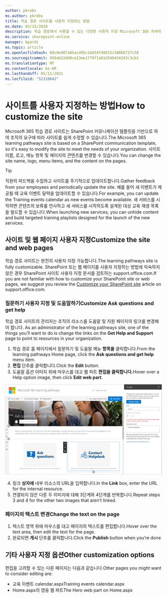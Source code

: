 ```yaml
---
author: pkrebs
ms.author: pkrebs
title: 학습 경로 사이트를 사용자 지정하는 방법
ms.date: 02/15/2019
description: 학습 경로에서 사용할 수 있는 다양한 사용자 지정 Microsoft 365 자세히 알아보기
ms.service: sharepoint-online
manager: bpardi
ms.topic: article
ms.openlocfilehash: 60c0e907a85acd95c1b654f40633c5886b727c58
ms.sourcegitcommit: 956ab22dd8ce23ee1779f1a01d34b434243c3cb1
ms.translationtype: MT
ms.contentlocale: ko-KR
ms.lasthandoff: 05/11/2021
ms.locfileid: "52310642"
---
```

# <a name="how-to-customize-the-site"></a><span data-ttu-id="49620-103">사이트를 사용자 지정하는 방법</span><span class="sxs-lookup"><span data-stu-id="49620-103">How to customize the site</span></span>

<span data-ttu-id="49620-104">Microsoft 365 학습 경로 사이트는 SharePoint 커뮤니케이션 템플릿을 기반으로 하여 조직의 요구에 따라 사이트를 쉽게 수정할 수 있습니다.</span><span class="sxs-lookup"><span data-stu-id="49620-104">The Microsoft 365 learning pathways site is based on a SharePoint communication template, so it's easy to modify the site to meet the needs of your organization.</span></span> <span data-ttu-id="49620-105">사이트 이름, 로고, 메뉴 항목 및 페이지의 콘텐츠를 변경할 수 있습니다.</span><span class="sxs-lookup"><span data-stu-id="49620-105">You can change the site name, logo, menu items, and the content on the pages.</span></span> 

> [!TIP]
> <span data-ttu-id="49620-106">직원의 피드백을 수집하고 사이트를 주기적으로 업데이트합니다.</span><span class="sxs-lookup"><span data-stu-id="49620-106">Gather feedback from your employees and periodically update the site.</span></span> <span data-ttu-id="49620-107">예를 들어 새 이벤트가 제공될 때 교육 이벤트 달력을 업데이트할 수 있습니다.</span><span class="sxs-lookup"><span data-stu-id="49620-107">For example, you can update the Training events calendar as new events become available.</span></span> <span data-ttu-id="49620-108">새 서비스를 시작하면 콘텐츠의 보류를 언사하고 새 서비스를 시작하도록 설계된 대상 교육 재생 목록을 빌드할 수 있습니다.</span><span class="sxs-lookup"><span data-stu-id="49620-108">When launching new services, you can unhide content and build targeted training playlists designed for the launch of the new services.</span></span> 

## <a name="customize-the-site-and-web-pages"></a><span data-ttu-id="49620-109">사이트 및 웹 페이지 사용자 지정</span><span class="sxs-lookup"><span data-stu-id="49620-109">Customize the site and web pages</span></span>

<span data-ttu-id="49620-110">학습 경로 사이트는 완전히 사용자 지정 가능합니다.</span><span class="sxs-lookup"><span data-stu-id="49620-110">The learning pathways site is fully customizable.</span></span> <span data-ttu-id="49620-111">SharePoint 또는 웹 페이지를 사용자 지정하는 방법에 익숙하지 않은 경우 SharePoint [](https://support.office.com/article/customize-your-sharepoint-site-320b43e5-b047-4fda-8381-f61e8ac7f59b) 사이트 사용자 지정 문서를 검토하는 support.office.com.</span><span class="sxs-lookup"><span data-stu-id="49620-111">If you are not familiar with how to customize your SharePoint site or web pages, we suggest you review the [Customize your SharePoint site](https://support.office.com/article/customize-your-sharepoint-site-320b43e5-b047-4fda-8381-f61e8ac7f59b) article on support.office.com.</span></span> 

### <a name="customize-ask-questions-and-get-help"></a><span data-ttu-id="49620-112">질문하기 사용자 지정 및 도움말하기</span><span class="sxs-lookup"><span data-stu-id="49620-112">Customize Ask questions and get help</span></span>

<span data-ttu-id="49620-113">학습 경로 사이트의 관리자는 조직의 리소스를 도움말 및 지원 페이지의 링크를 변경해야 합니다. </span><span class="sxs-lookup"><span data-stu-id="49620-113">As an administrator of the learning pathways site, one of the things you’ll want to do is change the links on the **Get Help and Support** page to point to resources in your organization.</span></span> 

1.  <span data-ttu-id="49620-114">학습 경로 홈 페이지에서 질문하기 및 도움말 메뉴 **항목을** 클릭합니다.</span><span class="sxs-lookup"><span data-stu-id="49620-114">From the learning pathways Home page, click the **Ask questions and get help** menu item.</span></span>
2.  <span data-ttu-id="49620-115">**편집** 단추를 클릭합니다.</span><span class="sxs-lookup"><span data-stu-id="49620-115">Click the **Edit** button.</span></span>
3.  <span data-ttu-id="49620-116">도움말 옵션 이미지 위에 마우스를 대고 웹 파트 **편집을 클릭합니다.**</span><span class="sxs-lookup"><span data-stu-id="49620-116">Hover over a Help option image, then click **Edit web part**.</span></span>

![cg-edithelp.png](media/cg-edithelp.png)

4.  <span data-ttu-id="49620-118">링크 **상자에** 내부 리소스의 URL을 입력합니다.</span><span class="sxs-lookup"><span data-stu-id="49620-118">In the **Link** box, enter the URL for the internal resource.</span></span> 
5.  <span data-ttu-id="49620-119">연결되지 않은 다른 두 이미지에 대해 3단계와 4단계를 반복합니다.</span><span class="sxs-lookup"><span data-stu-id="49620-119">Repeat steps 3 and 4 for the other two images that aren’t linked.</span></span>

### <a name="change-the-text-on-the-page"></a><span data-ttu-id="49620-120">페이지의 텍스트 변경</span><span class="sxs-lookup"><span data-stu-id="49620-120">Change the text on the page</span></span>

1. <span data-ttu-id="49620-121">텍스트 영역 위에 마우스를 대고 페이지의 텍스트를 편집합니다.</span><span class="sxs-lookup"><span data-stu-id="49620-121">Hover over the text area, then edit the text for the page.</span></span> 
2. <span data-ttu-id="49620-122">완료되면 **게시** 단추를 클릭합니다.</span><span class="sxs-lookup"><span data-stu-id="49620-122">Click the **Publish** button when you’re done</span></span>

## <a name="other-customization-options"></a><span data-ttu-id="49620-123">기타 사용자 지정 옵션</span><span class="sxs-lookup"><span data-stu-id="49620-123">Other customization options</span></span>
<span data-ttu-id="49620-124">편집을 고려할 수 있는 다른 페이지는 다음과 같습니다.</span><span class="sxs-lookup"><span data-stu-id="49620-124">Other pages you might want to consider editing are:</span></span>

- <span data-ttu-id="49620-125">교육 이벤트 calendar.aspx</span><span class="sxs-lookup"><span data-stu-id="49620-125">Training events calendar.aspx</span></span>
- <span data-ttu-id="49620-126">Home.aspx의 영웅 웹 파트</span><span class="sxs-lookup"><span data-stu-id="49620-126">The Hero web part on Home.aspx</span></span>

